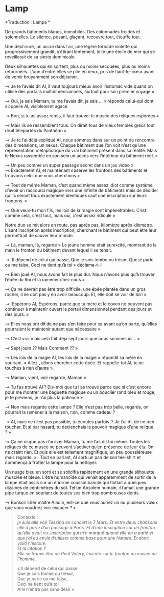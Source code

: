 # Lamp

*Traduction : Lampe *

De grands bâtiments blancs, immobiles. Des colonnades froides et solennelles. Le silence, pesant, glaçant, recouvre tout, étouffe tout. 

Une déchirure, un accro dans l’air, une légère tornade violette qui progressivement grandit, s’étirant lentement, telle une étoile de mer qui se réveillerait de sa sieste dominicale. 

 Deux silhouettes qui en sortent, plus ou moins secouées, plus ou moins retournées. L’une d’entre elles se plie en deux, pris de haut-le-cœur avant de vomir bruyamment son déjeuner. 

-« Je te l’avais dit Al, il vaut toujours mieux avoir l’estomac vide quand on utilise des portails multidimensionnels, surtout pour son premier voyage »

-« Oui, je sais Maman, tu me l’avais dit, je sais … » réponds celui-qui dont s’appelle Al, visiblement agacé. 

-« Bon, si tu as assez remis, il faut trouver le musée des reliques espérées »

-« Mais ils se ressemblent tous. On dirait tous de vieux temples grecs tout droit téléportés du Panthéon ».

-« Je te l’ai déjà expliqué Al, nous sommes dans sur un point de rencontre des dimensions, un nexus. Chaque bâtiment que l’on voit n’est qu’une représentation métaphorique du vrai bâtiment présent dans sa réalité. Mais le Nexus rassemble en son sein un accès vers l’intérieur du bâtiment réel. » 

-« Un peu comme un super passage secret dans un jeu vidéo » 
-« Exactement Al, et maintenant observe les frontons des bâtiments et trouvons celui que nous cherchons »

-« Tout de même Maman, c’est quand même assez idiot comme système d’avoir un raccourci magique vers une infinité de bâtiments mais de décider qu’ils seront tous exactement identiques sauf une inscription sur leurs frontons. » 

-« Que veux-tu mon fils, les lois de la magie sont impénétrables. C’est comme cela, c'est tout, mais oui, c'est assez ridicule » 

Notre duo se mit alors en route, pas après pas, kilomètre après kilomètre. Lisant inscription après inscription, cherchant le bâtiment qui peut être leur permettrait de sauver leur monde. 

-« Là, maman, là, regarde » Le jeune homme était surexcité, montrant de la main le fronton du bâtiment devant lequel il se tenait. 

-«  Il dépend de celui qui passe, Que je sois tombe ou trésor, Que je parle ou me taise, Ceci ne tient qu’à toi » déclama-t-il

-« Bien joué Al, nous avons fait le plus dur. Nous n’avons plus qu’à trouver l’épée du Roi et la ramener chez nous »

-« Ça ne devrait pas être trop difficile, une épée plantée dans un gros rocher, il ne doit pas y en avoir beaucoup. Et, elle doit se voir de loin »

-«  Espérons Al, Espérons, parce que ta mère et le coven ne peuvent pas continuer à maintenir ouvert le portail dimensionnel pendant des jours et des jours. » 

-« Elles nous ont dit de ne pas s’en faire pour ça avant qu’on parte, qu’elles pourraient le maintenir autant que nécessaire »

-« C’est vrai mais cela fait déjà sept jours que nous sommes ici… »

-« Sept jours ?? Mais Comment ?? »

-« Les lois de la magie Al, les lois de la magie » répondit sa mère en souriant. « Allez , allons chercher cette épée. Et rappelle-toi Al, tu ne touches à rien d’autre ». 


-« Maman, vient, voir regarde, Maman » 

-« Tu l’as trouvé Al ? Dis-moi que tu l’as trouvé parce que si c’est encore pour me montrer une baguette magique ou un bouclier rond bleu et rouge, je te préviens, je n’ai plus la patience » 

-« Non mais regarde cette lampe ? Elle n’est pas trop belle, regarde, on pourrait la ramener à la maison, non, comme cadeau ? 

-« Al, mais ce n’est pas possible, tu écoutes parfois .? Je t’ai dit de ne rien toucher. Et si par hasard, tu déclenchais le pouvoir magique d’une relique ? » 

-« Ça ne risque pas d’arriver Maman, tu me l’as dit toi même. Toutes les reliques de ce musée ne peuvent s’activer qu’en présence de leur élu. On ne craint rien. Et puis elle est tellement magnifique, un peu poussiéreuse mais regarde. » 
 
Tout en parlant, Al sorti un pan de son tee-shirt et commença à frotter la lampe pour la nettoyer. 

Un nuage bleu en sorti et se solidifia rapidement en une grande silhouette musclée et bleue. L’être humanoïde qui venait apparemment de sortir de la lampe était assis sur un énorme coussin bariolé qui flottait à quelques dizaines de centimètres du sol. Tel un Absolem humain, il fumait une grande pipe turque en souriant de toutes ses bien trop nombreuses dents. 

-« Bonsoir cher maitre Aladin, est-ce que vous auriez un ou plusieurs vœux que vous voudriez voir exaucer ? » 


> *Contexte :   
> je suis allé voir Tessina en concert le 7 Mars. Et entre deux chansons elle a parlé d’un passage à Paris. Et d’une inscription sur un fronton qu’elle avait vu. Inscription qui m’a marqué quand elle en a parlé et que j’ai eu envie d’utiliser comme base pour une histoire. Et donc voila l’histoire.   
> Et la citation ?   
> Elle se trouve être de Paul Valéry, inscrite sur le fronton du musée de l’homme.*  
>    
> « Il dépend de celui qui passe  
> Que je sois tombe ou trésor,  
> Que je parle ou me taise,  
> Ceci ne tient qu’à toi  
> Ami n’entre pas sans désir »
